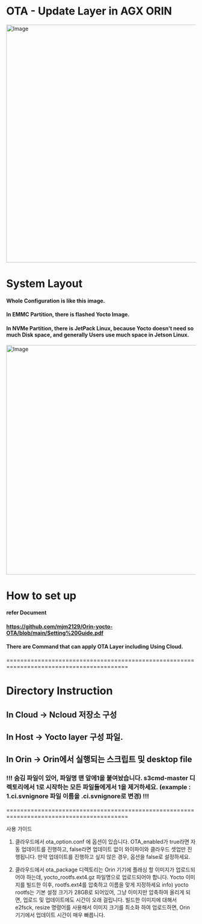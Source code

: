# OTA - Update Layer in AGX ORIN

<img width="959" height="630" alt="Image" src="https://github.com/user-attachments/assets/6926f6a6-a2fb-4af8-9b65-e3faeb294970" />

# System Layout
#### Whole Configuration is like this image.
#### In EMMC Partition, there is flashed Yocto Image.
#### In NVMe Partition, there is JetPack Linux, because Yocto doesn't need so much Disk space, and generally Users use much space in Jetson Linux.



<img width="1226" height="608" alt="Image" src="https://github.com/user-attachments/assets/7c41e7b8-cea1-4f62-bab8-397ca084214d" />







# How to set up 

#### refer Document 
#### https://github.com/mjm2129/Orin-yocto-OTA/blob/main/Setting%20Guide.pdf
#### There are Command that can apply OTA Layer including Using Cloud.
=========================================================================================

# Directory Instruction 

## In Cloud -> Ncloud 저장소 구성 

## In Host -> Yocto layer 구성 파일. 

## In Orin -> Orin에서 실행되는 스크립트 및 desktop file
### !!! 숨김 파일이 있어, 파일명 맨 앞에1을 붙여놨습니다. s3cmd-master 디렉토리에서 1로 시작하는 모든 파일들에게서 1을 제거하세요. (example : 1.ci.svnignore 파일 이름을 .ci.svnignore로 변경) !!!
=========================================================================================

사용 가이드


1. 클라우드에서 ota_option.conf 에 옵션이 있습니다. OTA_enabled가 true라면 자동 업데이트를 진행하고, false라면 업데이트 없이 와이파이와 클라우드 셋업만 진행됩니다.
   만약 업데이트를 진행하고 싶지 않은 경우, 옵션을 false로 설정하세요.

2. 클라우드에서 ota_package 디렉토리는 Orin 기기에 플래싱 할 이미지가 업로드되어야 하는데, yocto_rootfs.ext4.gz 파일명으로 업로드되어야 합니다. Yocto 이미지를 빌드한 이후, rootfs.ext4를 압축하고 이름을 맞게 지정하세요
   info) yocto rootfs는 기본 설정 크기가 28GB로 되어있어, 그냥 이미지만 압축하여 올리게 되면, 업로드 및 업데이트에도 시간이 오래 걸립니다.
         빌드한 이미지에 대해서 e2fsck, resize 명령어를 사용해서 이미지 크기를 최소화 하여 업로드하면, Orin 기기에서 업데이트 시간이 매우 빠릅니다.
